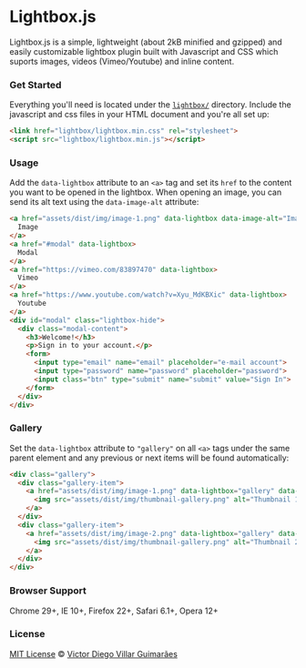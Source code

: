 # Lightbox.js #

Lightbox.js is a simple, lightweight (about 2kB minified and gzipped) and easily customizable lightbox plugin built with Javascript and CSS which suports images, videos (Vimeo/Youtube) and inline content.

### Get Started ###

Everything you'll need is located under the [`lightbox/`](lightbox/) directory. Include the javascript and css files in your HTML document and you're all set up:

```html
<link href="lightbox/lightbox.min.css" rel="stylesheet">
<script src="lightbox/lightbox.min.js"></script>
```

### Usage ###

Add the `data-lightbox` attribute to an `<a>` tag and set its `href` to the content you want to be opened in the lightbox. When opening an image, you can send its alt text using the `data-image-alt` attribute:

```html
<a href="assets/dist/img/image-1.png" data-lightbox data-image-alt="Image 1">
  Image
</a>
<a href="#modal" data-lightbox>
  Modal
</a>
<a href="https://vimeo.com/83897470" data-lightbox>
  Vimeo
</a>
<a href="https://www.youtube.com/watch?v=Xyu_MdKBXic" data-lightbox>
  Youtube
</a>
<div id="modal" class="lightbox-hide">
  <div class="modal-content">
    <h3>Welcome!</h3>
    <p>Sign in to your account.</p>
    <form>
      <input type="email" name="email" placeholder="e-mail account">
      <input type="password" name="password" placeholder="password">
      <input class="btn" type="submit" name="submit" value="Sign In">
    </form>
  </div>
</div>
```

### Gallery ###

Set the `data-lightbox` attribute to `"gallery"` on all `<a>` tags under the same parent element and any previous or next items will be found automatically:

```html
<div class="gallery">
  <div class="gallery-item">
    <a href="assets/dist/img/image-1.png" data-lightbox="gallery" data-image-alt="Image 1">
      <img src="assets/dist/img/thumbnail-gallery.png" alt="Thumbnail 1">
    </a>
  </div>
  <div class="gallery-item">
    <a href="assets/dist/img/image-2.png" data-lightbox="gallery" data-image-alt="Image 2">
      <img src="assets/dist/img/thumbnail-gallery.png" alt="Thumbnail 2">
    </a>
  </div>
</div>
```

### Browser Support ###

Chrome 29+, IE 10+, Firefox 22+, Safari 6.1+, Opera 12+

### License ###

[MIT License](https://victordieggo.mit-license.org/) © [Victor Diego Villar Guimarães](https://victordiego.com)
